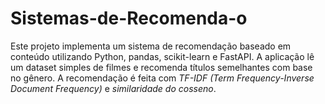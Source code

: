 # Sistemas-de-Recomenda-o
Este projeto implementa um sistema de recomendação baseado em conteúdo utilizando Python, pandas, scikit-learn e FastAPI.  A aplicação lê um dataset simples de filmes e recomenda títulos semelhantes com base no gênero. A recomendação é feita com *TF-IDF (Term Frequency-Inverse Document Frequency)* e *similaridade do cosseno*.
